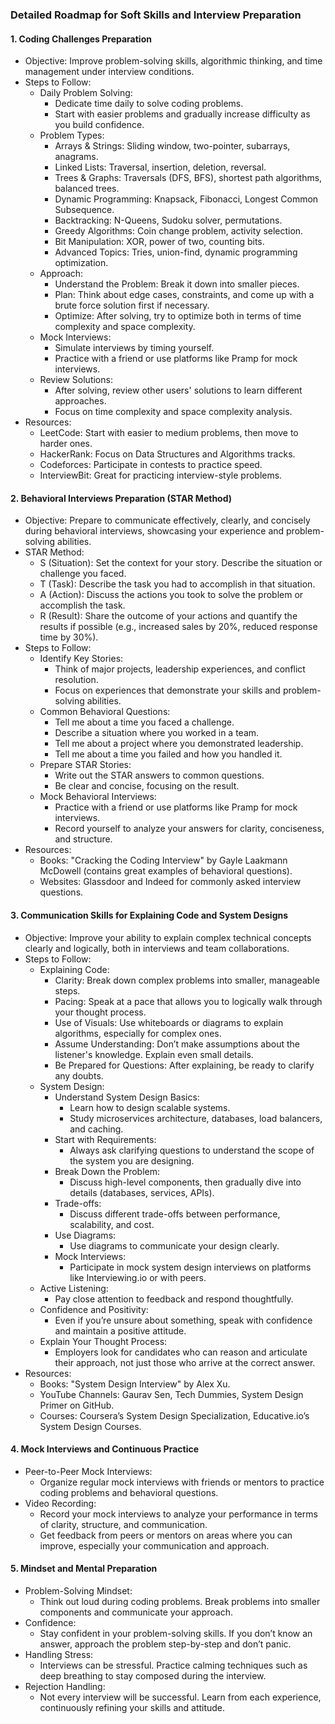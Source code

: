 ### Detailed Roadmap for Soft Skills and Interview Preparation

#### 1. Coding Challenges Preparation
- Objective: Improve problem-solving skills, algorithmic thinking, and time management under interview conditions.
- Steps to Follow:
  - Daily Problem Solving:
    - Dedicate time daily to solve coding problems.
    - Start with easier problems and gradually increase difficulty as you build confidence.
  - Problem Types:
    - Arrays & Strings: Sliding window, two-pointer, subarrays, anagrams.
    - Linked Lists: Traversal, insertion, deletion, reversal.
    - Trees & Graphs: Traversals (DFS, BFS), shortest path algorithms, balanced trees.
    - Dynamic Programming: Knapsack, Fibonacci, Longest Common Subsequence.
    - Backtracking: N-Queens, Sudoku solver, permutations.
    - Greedy Algorithms: Coin change problem, activity selection.
    - Bit Manipulation: XOR, power of two, counting bits.
    - Advanced Topics: Tries, union-find, dynamic programming optimization.
  - Approach:
    - Understand the Problem: Break it down into smaller pieces.
    - Plan: Think about edge cases, constraints, and come up with a brute force solution first if necessary.
    - Optimize: After solving, try to optimize both in terms of time complexity and space complexity.
  - Mock Interviews:
    - Simulate interviews by timing yourself.
    - Practice with a friend or use platforms like Pramp for mock interviews.
  - Review Solutions:
    - After solving, review other users' solutions to learn different approaches.
    - Focus on time complexity and space complexity analysis.
- Resources:
  - LeetCode: Start with easier to medium problems, then move to harder ones.
  - HackerRank: Focus on Data Structures and Algorithms tracks.
  - Codeforces: Participate in contests to practice speed.
  - InterviewBit: Great for practicing interview-style problems.

#### 2. Behavioral Interviews Preparation (STAR Method)
- Objective: Prepare to communicate effectively, clearly, and concisely during behavioral interviews, showcasing your experience and problem-solving abilities.
- STAR Method:
  - S (Situation): Set the context for your story. Describe the situation or challenge you faced.
  - T (Task): Describe the task you had to accomplish in that situation.
  - A (Action): Discuss the actions you took to solve the problem or accomplish the task.
  - R (Result): Share the outcome of your actions and quantify the results if possible (e.g., increased sales by 20%, reduced response time by 30%).
- Steps to Follow:
  - Identify Key Stories:
    - Think of major projects, leadership experiences, and conflict resolution.
    - Focus on experiences that demonstrate your skills and problem-solving abilities.
  - Common Behavioral Questions:
    - Tell me about a time you faced a challenge.
    - Describe a situation where you worked in a team.
    - Tell me about a project where you demonstrated leadership.
    - Tell me about a time you failed and how you handled it.
  - Prepare STAR Stories:
    - Write out the STAR answers to common questions.
    - Be clear and concise, focusing on the result.
  - Mock Behavioral Interviews:
    - Practice with a friend or use platforms like Pramp for mock interviews.
    - Record yourself to analyze your answers for clarity, conciseness, and structure.
- Resources:
  - Books: "Cracking the Coding Interview" by Gayle Laakmann McDowell (contains great examples of behavioral questions).
  - Websites: Glassdoor and Indeed for commonly asked interview questions.

#### 3. Communication Skills for Explaining Code and System Designs
- Objective: Improve your ability to explain complex technical concepts clearly and logically, both in interviews and team collaborations.
- Steps to Follow:
  - Explaining Code:
    - Clarity: Break down complex problems into smaller, manageable steps.
    - Pacing: Speak at a pace that allows you to logically walk through your thought process.
    - Use of Visuals: Use whiteboards or diagrams to explain algorithms, especially for complex ones.
    - Assume Understanding: Don’t make assumptions about the listener's knowledge. Explain even small details.
    - Be Prepared for Questions: After explaining, be ready to clarify any doubts.
  - System Design:
    - Understand System Design Basics:
      - Learn how to design scalable systems.
      - Study microservices architecture, databases, load balancers, and caching.
    - Start with Requirements:
      - Always ask clarifying questions to understand the scope of the system you are designing.
    - Break Down the Problem:
      - Discuss high-level components, then gradually dive into details (databases, services, APIs).
    - Trade-offs:
      - Discuss different trade-offs between performance, scalability, and cost.
    - Use Diagrams:
      - Use diagrams to communicate your design clearly.
    - Mock Interviews:
      - Participate in mock system design interviews on platforms like Interviewing.io or with peers.
  - Active Listening:
    - Pay close attention to feedback and respond thoughtfully.
  - Confidence and Positivity:
    - Even if you’re unsure about something, speak with confidence and maintain a positive attitude.
  - Explain Your Thought Process:
    - Employers look for candidates who can reason and articulate their approach, not just those who arrive at the correct answer.
- Resources:
  - Books: "System Design Interview" by Alex Xu.
  - YouTube Channels: Gaurav Sen, Tech Dummies, System Design Primer on GitHub.
  - Courses: Coursera’s System Design Specialization, Educative.io’s System Design Courses.

#### 4. Mock Interviews and Continuous Practice
- Peer-to-Peer Mock Interviews:
  - Organize regular mock interviews with friends or mentors to practice coding problems and behavioral questions.
- Video Recording:
  - Record your mock interviews to analyze your performance in terms of clarity, structure, and communication.
  - Get feedback from peers or mentors on areas where you can improve, especially your communication and approach.

#### 5. Mindset and Mental Preparation
- Problem-Solving Mindset:
  - Think out loud during coding problems. Break problems into smaller components and communicate your approach.
- Confidence:
  - Stay confident in your problem-solving skills. If you don’t know an answer, approach the problem step-by-step and don’t panic.
- Handling Stress:
  - Interviews can be stressful. Practice calming techniques such as deep breathing to stay composed during the interview.
- Rejection Handling:
  - Not every interview will be successful. Learn from each experience, continuously refining your skills and attitude.
